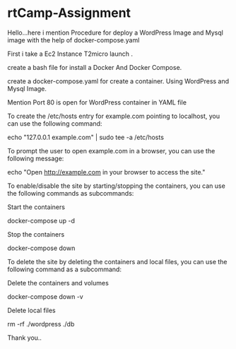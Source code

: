 # rtCamp-Assignment
Hello...here i mention Procedure for deploy a WordPress Image and Mysql image with the help of docker-compose.yaml

First i take a Ec2 Instance T2micro launch .

create a bash file for install a Docker And Docker Compose.

create a docker-compose.yaml for create a container. Using WordPress and Mysql Image.

Mention Port 80 is open for WordPress container in YAML file

To create the /etc/hosts entry for example.com pointing to localhost, you can use the following command:

echo "127.0.0.1 example.com" | sudo tee -a /etc/hosts

To prompt the user to open example.com in a browser, you can use the following message:

echo "Open http://example.com in your browser to access the site."

To enable/disable the site by starting/stopping the containers, you can use the following commands as subcommands:

Start the containers

docker-compose up -d

Stop the containers

docker-compose down

To delete the site by deleting the containers and local files, you can use the following command as a subcommand:

Delete the containers and volumes

docker-compose down -v

Delete local files

rm -rf ./wordpress ./db

Thank you..


